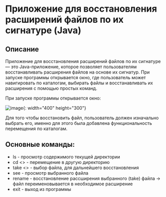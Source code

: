 # Приложение для восстановления расширений файлов по их сигнатуре (Java)

## Описание
Приложение для восстановления расширений файлов по их сигнатуре — это Java-приложение, которое позволяет пользователям восстанавливать расширения файлов на основе их сигнатур. При запуске программы открывается окно, где пользователь может навигировать по каталогам, выбирать файлы и восстанавливать их расширения с помощью простых команд.

При запуске программы открывается окно:

![image](https://github.com/user-attachments/assets/1adcc71c-d8b6-4fb5-a4f1-e9bcf8b51b42){: width="400" height="300"}

Для того чтобы восстановить файл, пользователь должен изначально выбрать его, именно для этого была добавлена функциональность перемещения по каталогам.

## Основные команды:

* ls - просмотр содержимого текущей директории
* cd <> - перемещение в другую директорию
* take <> - выбор файла, для дальнейшего восстановления
* see - просмотр выбранного файла
* rename - восстановление рассширения выбранного (take) файла -> файл переименовывается в необходимое расширение
* exit - выход из программы



